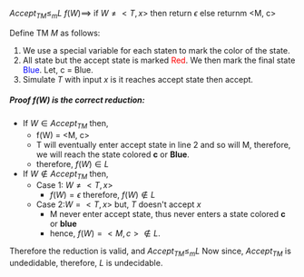 $Accept_{TM} \leq_m L$
$f(W) \implies$
if $W \not ={<T, x>}$ then return $\epsilon$
else returnm <M, c>

Define TM $M$ as follows:
1. We use a special variable for each staten to mark the color of the state.
2. All state but the accept state is marked <span style="color:red">Red</span>. We then mark the final state <span style="color:blue">Blue</span>. Let, c = Blue.
3. Simulate $T$ with input $x$ is it reaches accept state then accept.


##### Proof f(W) is the correct reduction:
-   If $W \in Accept_{TM}$ then, 
    -   f(W) = <M, c>
    -   T will eventually enter accept state in line 2 and so will M, therefore, we will reach the state colored **c** or **Blue**.
    -   therefore, $f(W) \in L$ 
-   If  $W \notin Accept_{TM}$ then,
    -   Case 1: $W \not ={<T, x>}$
        -   $f(W) = \epsilon$ therefore, $f(W)\notin L$
    -   Case 2:$W ={<T, x>}$ but, $T$ doesn't accept $x$
        -   M never enter accept state, thus never enters a state colored **c** or **blue**
        -   hence, $f(W) = <M, c> \notin L$.
  
Therefore the reduction is valid, and $Accept_{TM} \leq_m L$
Now since, $Accept_{TM}$ is undedidable, therefore, $L$ is undecidable.
